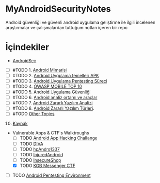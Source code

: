 # MyAndroidSecurityNotes
Android güvenliği ve güvenli android uygulama geliştirme ile ilgili incelenen araştırmalar ve çalışmalardan tuttuğum notları içeren bir repo

# İçindekiler
- [AndroidSec](Android%20Security%20101/AndroidSec.md)
- [ ]  #TODO 1.  [Android Mimarisi](Android%20Security%20101/AndroidSec.md#Android%20Mimarisi)
- [ ]  #TODO 2. [Android Uygulama temelleri APK](Android%20Security%20101/AndroidSec.md#Android%20Uygulama%20temelleri%20APK)
- [ ]  #TODO 3. [Android Uygulama Pentesting Süreci](Android%20Security%20101/AndroidSec.md#Android%20Uygulama%20Pentesting%20Süreci)
- [ ]  #TODO 4. [OWASP MOBILE TOP 10](AndroidSec#OWASP%20MOBILE%20TOP%2010)
- [ ]  #TODO 5. [Android Uygulama Güvenliği](AndroidSec#Android%20Uygulama%20Güvenliği)
- [ ]  #TODO 6. [Android analiz ortamı ve araçlar](AndroidSec#Android%20analiz%20ortamı%20ve%20araçlar)
- [ ]  #TODO 7. [Android Zararlı Yazılım Analizi](AndroidSec#Android%20Zararlı%20Yazılım%20Analizi)
- [ ]  #TODO 8. [Android Zararlı Yazılım Türleri](AndroidSec#Android%20Zararlı%20Yazılım%20Türleri). 
- [ ] #TODO [Other Topics](AndroidSec#Other%20Topics) 
10. [Kaynak](AndroidSec#Kaynak)
- Vulnerable Apps & CTF's Walktroughs
	- [ ]  TODO [Android App Hacking Challange](Android%20Security%20101/Android%20Vulnerable%20Apps%20&%20CTFs/Android%20App%20Hacking%20Challange.md)
	- [ ]  TODO [DIVA](Android%20Security%20101/Android%20Vulnerable%20Apps%20&%20CTFs/DIVA.md)
	- [ ]  TODO [hpAndro1337](Android%20Security%20101/Android%20Vulnerable%20Apps%20&%20CTFs/hpAndro1337.md)
	- [ ]  TODO [InjuredAndroid](Android%20Security%20101/Android%20Vulnerable%20Apps%20&%20CTFs/InjuredAndroid.md)
	- [ ]  TODO [InsecureShop](Android%20Security%20101/Android%20Vulnerable%20Apps%20&%20CTFs/InsecureShop.md)
	- [x]  TODO [KGB Messenger CTF](Android%20Security%20101/Android%20Vulnerable%20Apps%20&%20CTFs/KGB%20Messenger%20CTF.md)
- [ ]  TODO [Android Pentesting Environment](Android%20Security%20101/Android%20Pentesting%20Environment.md)